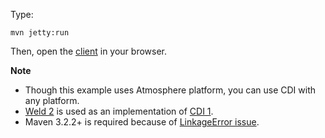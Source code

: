 Type:

```
mvn jetty:run
```

Then, open the [client](http://jsbin.com/lelaba/1/watch?js,console) in your browser.

**Note**

* Though this example uses Atmosphere platform, you can use CDI with any platform.
* [Weld 2](http://weld.cdi-spec.org/) is used as an implementation of [CDI 1](cdi-spec.org).
* Maven 3.2.2+ is required because of [LinkageError issue](https://jira.codehaus.org/browse/MNG-5620).